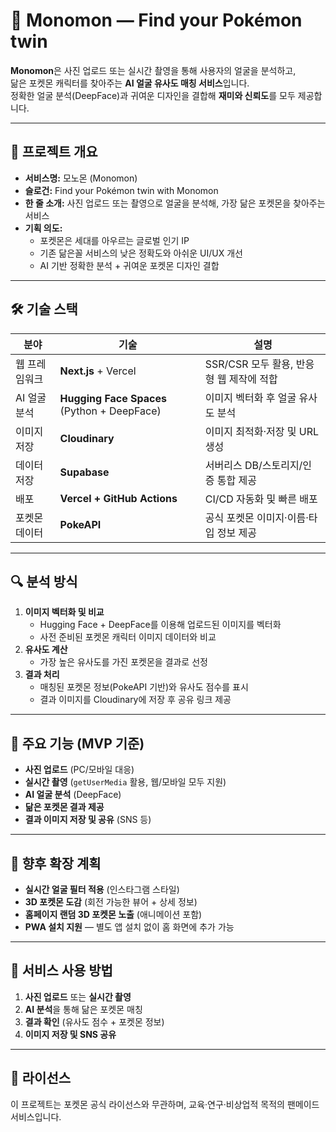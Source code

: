 # 📸 Monomon — Find your Pokémon twin

**Monomon**은 사진 업로드 또는 실시간 촬영을 통해 사용자의 얼굴을 분석하고,  
닮은 포켓몬 캐릭터를 찾아주는 **AI 얼굴 유사도 매칭 서비스**입니다.  
정확한 얼굴 분석(DeepFace)과 귀여운 디자인을 결합해 **재미와 신뢰도**를 모두 제공합니다.

---

## 📌 프로젝트 개요
- **서비스명:** 모노몬 (Monomon)
- **슬로건:** Find your Pokémon twin with Monomon
- **한 줄 소개:** 사진 업로드 또는 촬영으로 얼굴을 분석해, 가장 닮은 포켓몬을 찾아주는 서비스
- **기획 의도:**  
  - 포켓몬은 세대를 아우르는 글로벌 인기 IP  
  - 기존 닮은꼴 서비스의 낮은 정확도와 아쉬운 UI/UX 개선  
  - AI 기반 정확한 분석 + 귀여운 포켓몬 디자인 결합

---

## 🛠 기술 스택

| 분야 | 기술 | 설명 |
| --- | --- | --- |
| 웹 프레임워크 | **Next.js** + Vercel | SSR/CSR 모두 활용, 반응형 웹 제작에 적합 |
| AI 얼굴 분석 | **Hugging Face Spaces** (Python + DeepFace) | 이미지 벡터화 후 얼굴 유사도 분석 |
| 이미지 저장 | **Cloudinary** | 이미지 최적화·저장 및 URL 생성 |
| 데이터 저장 | **Supabase** | 서버리스 DB/스토리지/인증 통합 제공 |
| 배포 | **Vercel + GitHub Actions** | CI/CD 자동화 및 빠른 배포 |
| 포켓몬 데이터 | **PokeAPI** | 공식 포켓몬 이미지·이름·타입 정보 제공 |

---

## 🔍 분석 방식

1. **이미지 벡터화 및 비교**
   - Hugging Face + DeepFace를 이용해 업로드된 이미지를 벡터화
   - 사전 준비된 포켓몬 캐릭터 이미지 데이터와 비교
2. **유사도 계산**
   - 가장 높은 유사도를 가진 포켓몬을 결과로 선정
3. **결과 처리**
   - 매칭된 포켓몬 정보(PokeAPI 기반)와 유사도 점수를 표시
   - 결과 이미지를 Cloudinary에 저장 후 공유 링크 제공

---

## 📂 주요 기능 (MVP 기준)

- **사진 업로드** (PC/모바일 대응)
- **실시간 촬영** (`getUserMedia` 활용, 웹/모바일 모두 지원)
- **AI 얼굴 분석** (DeepFace)
- **닮은 포켓몬 결과 제공**
- **결과 이미지 저장 및 공유** (SNS 등)

---

## 🚀 향후 확장 계획

- **실시간 얼굴 필터 적용** (인스타그램 스타일)
- **3D 포켓몬 도감** (회전 가능한 뷰어 + 상세 정보)
- **홈페이지 랜덤 3D 포켓몬 노출** (애니메이션 포함)
- **PWA 설치 지원** — 별도 앱 설치 없이 홈 화면에 추가 가능

---

## 📱 서비스 사용 방법

1. **사진 업로드** 또는 **실시간 촬영**  
2. **AI 분석**을 통해 닮은 포켓몬 매칭  
3. **결과 확인** (유사도 점수 + 포켓몬 정보)  
4. **이미지 저장 및 SNS 공유**

---

## 📖 라이선스
이 프로젝트는 포켓몬 공식 라이선스와 무관하며, 교육·연구·비상업적 목적의 팬메이드 서비스입니다.

